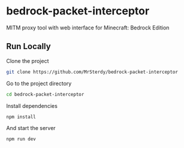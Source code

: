 # bedrock-packet-interceptor
MITM proxy tool with web interface for Minecraft: Bedrock Edition


## Run Locally

Clone the project

```bash
git clone https://github.com/MrSterdy/bedrock-packet-interceptor
```

Go to the project directory

```bash
cd bedrock-packet-interceptor
```

Install dependencies

```bash
npm install
```

And start the server

```bash
npm run dev
```
